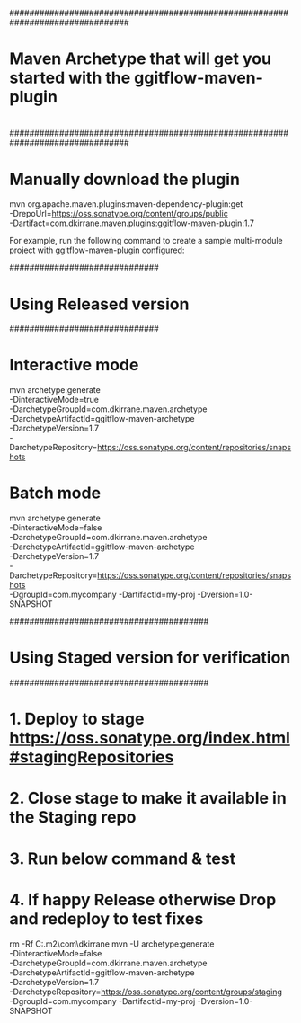 ################################################################################
#
# Maven Archetype that will get you started with the ggitflow-maven-plugin
#
################################################################################

# Manually download the plugin
mvn org.apache.maven.plugins:maven-dependency-plugin:get \
    -DrepoUrl=https://oss.sonatype.org/content/groups/public \
    -Dartifact=com.dkirrane.maven.plugins:ggitflow-maven-plugin:1.7

For example, run the following command to create a sample multi-module project
with ggitflow-maven-plugin configured:

##############################
# Using Released version
##############################

# Interactive mode
mvn archetype:generate \
    -DinteractiveMode=true \
    -DarchetypeGroupId=com.dkirrane.maven.archetype \
    -DarchetypeArtifactId=ggitflow-maven-archetype \
    -DarchetypeVersion=1.7 \
    -DarchetypeRepository=https://oss.sonatype.org/content/repositories/snapshots


# Batch mode
mvn archetype:generate \
    -DinteractiveMode=false \
    -DarchetypeGroupId=com.dkirrane.maven.archetype \
    -DarchetypeArtifactId=ggitflow-maven-archetype \
    -DarchetypeVersion=1.7 \
    -DarchetypeRepository=https://oss.sonatype.org/content/repositories/snapshots \
    -DgroupId=com.mycompany -DartifactId=my-proj -Dversion=1.0-SNAPSHOT


########################################
# Using Staged version for verification
########################################
#   1. Deploy to stage https://oss.sonatype.org/index.html#stagingRepositories
#   2. Close stage to make it available in the Staging repo
#   3. Run below command & test
#   4. If happy Release otherwise Drop and redeploy to test fixes

rm -Rf C:\.m2\com\dkirrane
mvn -U archetype:generate \
    -DinteractiveMode=false \
    -DarchetypeGroupId=com.dkirrane.maven.archetype \
    -DarchetypeArtifactId=ggitflow-maven-archetype \
    -DarchetypeVersion=1.7 \
    -DarchetypeRepository=https://oss.sonatype.org/content/groups/staging \
    -DgroupId=com.mycompany -DartifactId=my-proj -Dversion=1.0-SNAPSHOT